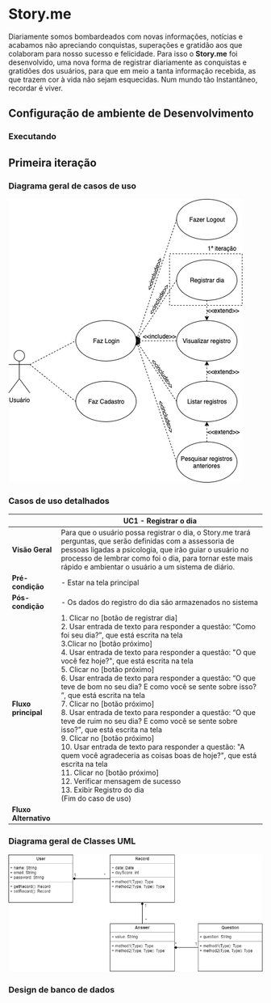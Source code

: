 # <span>Story.me</span>

Diariamente somos bombardeados com novas informações, notícias e acabamos não apreciando conquistas, superações e gratidão aos que colaboram para nosso sucesso e felicidade. Para isso o **<span>Story.me</span>** foi desenvolvido, uma nova forma de registrar diariamente as conquistas e gratidões dos usuários, para que em meio a tanta informação recebida, as que trazem cor à vida não sejam esquecidas. Num mundo tão Instantâneo, recordar é viver.
## Configuração de ambiente de Desenvolvimento

### Executando

## Primeira iteração
### Diagrama geral de casos de uso
![](/docs/assets/use-cases-it-1.png)
### Casos de uso detalhados
|  | UC1 - Registrar o dia |
|--|--|
| **Visão Geral** |Para que o usuário possa registrar o dia, o <span>Story.me</span> trará perguntas, que serão definidas com a assessoria de pessoas ligadas a psicologia, que irão guiar o usuário no processo de lembrar como foi o dia, para tornar este mais rápido e ambientar o usuário a um sistema de diário.|
| **Pré-condição** | - Estar na tela principal |
| **Pós-condição** | - Os dados do registro do dia são armazenados no sistema |
| **Fluxo principal** | 1. Clicar no [botão de registrar dia]<br>2. Usar entrada de texto para responder a questão: “Como foi seu dia?”, que está escrita na tela<br>3.Clicar no [botão próximo]<br>4. Usar entrada de texto para responder a questão: "O que você fez hoje?", que está escrita na tela<br>5. Clicar no [botão próximo]<br>6. Usar entrada de texto para responder a questão: “O que teve de bom no seu dia? E como você se sente sobre isso? ”, que está escrita na tela<br>7. Clicar no [botão próximo]<br>8. Usar entrada de texto para responder a questão: “O que teve de ruim no seu dia? E como você se sente sobre isso?”, que está escrita na tela<br>9. Clicar no [botão próximo]<br>10. Usar entrada de texto para responder a questão: "A quem você agradeceria as coisas boas de hoje?", que está escrita na tela<br>11. Clicar no [botão próximo]<br>12. Verificar mensagem de sucesso<br>13. Exibir Registro do dia<br>(Fim do caso de uso)|
 | **Fluxo Alternativo** ||
 ### Diagrama geral de Classes UML
![](/docs/assets/Diagrama-de-classes.png)
 ### Design de banco de dados
